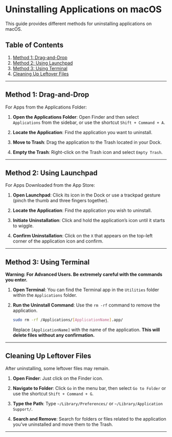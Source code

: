 # Uninstalling Applications on macOS

This guide provides different methods for uninstalling applications on macOS.

## Table of Contents
1. [Method 1: Drag-and-Drop](#method-1-drag-and-drop)
2. [Method 2: Using Launchpad](#method-2-using-launchpad)
3. [Method 3: Using Terminal](#method-3-using-terminal)
4. [Cleaning Up Leftover Files](#cleaning-up-leftover-files)

---

## Method 1: Drag-and-Drop

For Apps from the Applications Folder:

1. **Open the Applications Folder**: Open Finder and then select `Applications` from the sidebar, or use the shortcut `Shift + Command + A`.

2. **Locate the Application**: Find the application you want to uninstall.

3. **Move to Trash**: Drag the application to the Trash located in your Dock.

4. **Empty the Trash**: Right-click on the Trash icon and select `Empty Trash`.

---

## Method 2: Using Launchpad

For Apps Downloaded from the App Store:

1. **Open Launchpad**: Click its icon in the Dock or use a trackpad gesture (pinch the thumb and three fingers together).

2. **Locate the Application**: Find the application you wish to uninstall.

3. **Initiate Uninstallation**: Click and hold the application’s icon until it starts to wiggle.

4. **Confirm Uninstallation**: Click on the `X` that appears on the top-left corner of the application icon and confirm.

---

## Method 3: Using Terminal

**Warning: For Advanced Users. Be extremely careful with the commands you enter.**

1. **Open Terminal**: You can find the Terminal app in the `Utilities` folder within the `Applications` folder.

2. **Run the Uninstall Command**: Use the `rm -rf` command to remove the application. 

    ```bash
    sudo rm -rf /Applications/[ApplicationName].app/
    ```

    Replace `[ApplicationName]` with the name of the application. **This will delete files without any confirmation.**

---

## Cleaning Up Leftover Files

After uninstalling, some leftover files may remain.

1. **Open Finder**: Just click on the Finder icon.

2. **Navigate to Folder**: Click `Go` in the menu bar, then select `Go to Folder` or use the shortcut `Shift + Command + G`.

3. **Type the Path**: Type `~/Library/Preferences/` or `~/Library/Application Support/`.

4. **Search and Remove**: Search for folders or files related to the application you’ve uninstalled and move them to the Trash.

---


